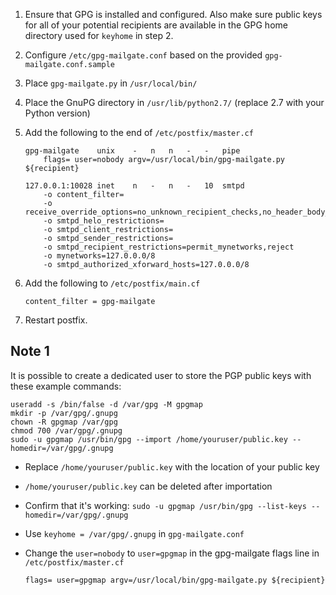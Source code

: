  1. Ensure that GPG is installed and configured. Also make sure public keys for
    all of your potential recipients are available in the GPG home directory
    used for `keyhome` in step 2.
 2. Configure `/etc/gpg-mailgate.conf` based on the provided
    `gpg-mailgate.conf.sample`
 3. Place `gpg-mailgate.py` in `/usr/local/bin/`
 4. Place the GnuPG directory in `/usr/lib/python2.7/` (replace 2.7 with your
    Python version)
 5. Add the following to the end of `/etc/postfix/master.cf`

        gpg-mailgate    unix    -   n   n   -   -   pipe
            flags= user=nobody argv=/usr/local/bin/gpg-mailgate.py ${recipient}

        127.0.0.1:10028 inet    n   -   n   -   10  smtpd
            -o content_filter=
            -o receive_override_options=no_unknown_recipient_checks,no_header_body_checks
            -o smtpd_helo_restrictions=
            -o smtpd_client_restrictions=
            -o smtpd_sender_restrictions=
            -o smtpd_recipient_restrictions=permit_mynetworks,reject
            -o mynetworks=127.0.0.0/8
            -o smtpd_authorized_xforward_hosts=127.0.0.0/8

 6. Add the following to `/etc/postfix/main.cf`

        content_filter = gpg-mailgate

 7. Restart postfix.


## Note 1

It is possible to create a dedicated user to store the PGP public keys with
these example commands:

    useradd -s /bin/false -d /var/gpg -M gpgmap
    mkdir -p /var/gpg/.gnupg
    chown -R gpgmap /var/gpg
    chmod 700 /var/gpg/.gnupg
    sudo -u gpgmap /usr/bin/gpg --import /home/youruser/public.key --homedir=/var/gpg/.gnupg

  - Replace `/home/youruser/public.key` with the location of your public key
  - `/home/youruser/public.key` can be deleted after importation
  - Confirm that it's working: `sudo -u gpgmap /usr/bin/gpg --list-keys --homedir=/var/gpg/.gnupg`
  - Use `keyhome = /var/gpg/.gnupg` in `gpg-mailgate.conf`
  - Change the `user=nobody` to `user=gpgmap` in the gpg-mailgate flags line in `/etc/postfix/master.cf`

    `flags= user=gpgmap argv=/usr/local/bin/gpg-mailgate.py ${recipient}`
